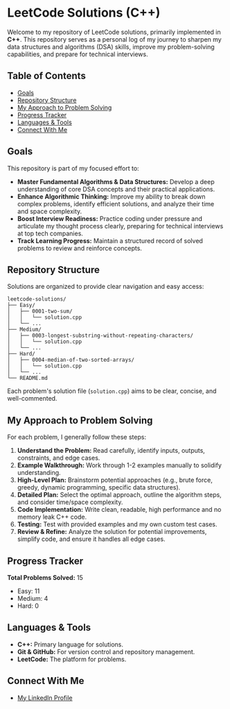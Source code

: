 # LeetCode Solutions (C++)

Welcome to my repository of LeetCode solutions, primarily implemented in **C++**. This repository serves as a personal log of my journey to sharpen my data structures and algorithms (DSA) skills, improve my problem-solving capabilities, and prepare for technical interviews.

## Table of Contents

* [Goals](#goals)
* [Repository Structure](#repository-structure)
* [My Approach to Problem Solving](#my-approach-to-problem-solving)
* [Progress Tracker](#progress-tracker)
* [Languages & Tools](#languages--tools)
* [Connect With Me](#connect-with-me)

## Goals

This repository is part of my focused effort to:

* **Master Fundamental Algorithms & Data Structures:** Develop a deep understanding of core DSA concepts and their practical applications.
* **Enhance Algorithmic Thinking:** Improve my ability to break down complex problems, identify efficient solutions, and analyze their time and space complexity.
* **Boost Interview Readiness:** Practice coding under pressure and articulate my thought process clearly, preparing for technical interviews at top tech companies.
* **Track Learning Progress:** Maintain a structured record of solved problems to review and reinforce concepts.

## Repository Structure

Solutions are organized to provide clear navigation and easy access:
```
leetcode-solutions/
├── Easy/
│   ├── 0001-two-sum/
│   │   └── solution.cpp
│   └── ...
├── Medium/
│   ├── 0003-longest-substring-without-repeating-characters/
│   │   └── solution.cpp
│   └── ...
├── Hard/
│   ├── 0004-median-of-two-sorted-arrays/
│   │   └── solution.cpp
│   └── ...
└── README.md
```

Each problem's solution file (`solution.cpp`) aims to be clear, concise, and well-commented.

## My Approach to Problem Solving

For each problem, I generally follow these steps:

1.  **Understand the Problem:** Read carefully, identify inputs, outputs, constraints, and edge cases.
2.  **Example Walkthrough:** Work through 1-2 examples manually to solidify understanding.
3.  **High-Level Plan:** Brainstorm potential approaches (e.g., brute force, greedy, dynamic programming, specific data structures).
4.  **Detailed Plan:** Select the optimal approach, outline the algorithm steps, and consider time/space complexity.
5.  **Code Implementation:** Write clean, readable, high performance and no memory leak C++ code.
6.  **Testing:** Test with provided examples and my own custom test cases.
7.  **Review & Refine:** Analyze the solution for potential improvements, simplify code, and ensure it handles all edge cases.

## Progress Tracker

**Total Problems Solved:** 15
* Easy: 11
* Medium: 4
* Hard: 0

## Languages & Tools

* **C++:** Primary language for solutions.
* **Git & GitHub:** For version control and repository management.
* **LeetCode:** The platform for problems.

## Connect With Me

* [My LinkedIn Profile](https://www.linkedin.com/in/khanh-d-chung/)
